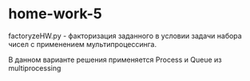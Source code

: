 # home-work-5

factoryzeHW.py - факторизация заданного в условии задачи набора чисел с применением мультипроцессинга.

В данном варианте решения применяется Process и Queue из multiprocessing 
